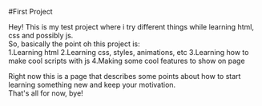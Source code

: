 #First Project

Hey! This is my test project where i try different things while learning html, css and possibly js.  
So, basically the point oh this project is:  
1.Learning html
2.Learning css, styles, animations, etc
3.Learning how to make cool scripts with js
4.Making some cool features to show on page
  
Right now this is a page that describes some points about how to start learning something new and keep your motivation.  
That's all for now, bye!
